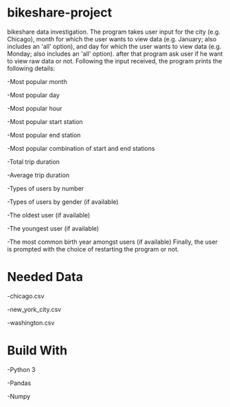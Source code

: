 # bikeshare-project
bikeshare data investigation.
The program takes user input for the city (e.g. Chicago), month for which the user wants to view data (e.g. January; also includes an 'all' option), and day for which the user wants to view data (e.g. Monday; also includes an 'all' option).
after that program ask user if he want to view raw data or not.
Following the input received, the program prints the following details:

-Most popular month

-Most popular day

-Most popular hour

-Most popular start station

-Most popular end station

-Most popular combination of start and end stations

-Total trip duration

-Average trip duration

-Types of users by number

-Types of users by gender (if available)

-The oldest user (if available)

-The youngest user (if available)

-The most common birth year amongst users (if available)
Finally, the user is prompted with the choice of restarting the program or not.

# **Needed Data**

-chicago.csv 

-new_york_city.csv

-washington.csv

# **Build With**

-Python 3

-Pandas

-Numpy

